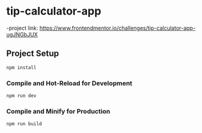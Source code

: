 # tip-calculator-app

-project link: https://www.frontendmentor.io/challenges/tip-calculator-app-ugJNGbJUX

## Project Setup

```sh
npm install
```

### Compile and Hot-Reload for Development

```sh
npm run dev
```

### Compile and Minify for Production

```sh
npm run build
```
